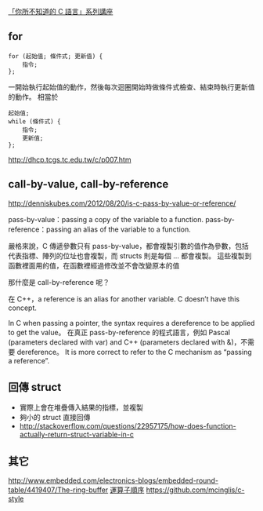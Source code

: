 [「你所不知道的 C 語言」系列講座](http://hackfoldr.org/dykc/)

## for
```
for (起始值; 條件式; 更新值) {
	指令;
};
```
一開始執行起始值的動作，然後每次迴圈開始時做條件式檢查、結束時執行更新值的動作。
相當於
```
起始值;
while (條件式) {
	指令;
	更新值;
};
```

http://dhcp.tcgs.tc.edu.tw/c/p007.htm

## call-by-value, call-by-reference
http://denniskubes.com/2012/08/20/is-c-pass-by-value-or-reference/

pass-by-value：passing a copy of the variable to a function.
pass-by-reference：passing an alias of the variable to a function.

嚴格來說，C 傳遞參數只有 pass-by-value，都會複製引數的值作為參數，包括代表指標、陣列的位址也會複製，而 structs 則是每個 ... 都會複製。
這些複製到函數裡面用的值，在函數裡經過修改並不會改變原本的值

那什麼是 call-by-reference 呢？

在 C++，a reference is an alias for another variable. C doesn’t have this concept.

In C when passing a pointer, the syntax requires a dereference to be applied to get the value。
在真正 pass-by-reference 的程式語言，例如 Pascal (parameters declared with var) and C++ (parameters declared with &)，不需要 dereference。
It is more correct to refer to the C mechanism as “passing a reference”.


## 回傳 struct
* 實際上會在堆疊傳入結果的指標，並複製
* 夠小的 struct 直接回傳
* http://stackoverflow.com/questions/22957175/how-does-function-actually-return-struct-variable-in-c

## 其它
http://www.embedded.com/electronics-blogs/embedded-round-table/4419407/The-ring-buffer
[運算子順序](http://lirobo.blogspot.tw/2015/12/blog-post_12.html)
https://github.com/mcinglis/c-style
